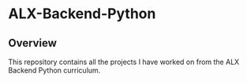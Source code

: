 # ALX-Backend-Python

## Overview
This repository contains all the projects I have worked on from the ALX Backend Python curriculum.
